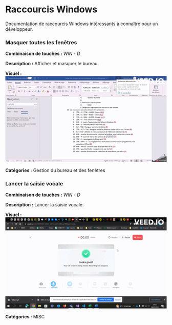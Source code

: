 # Raccourcis Windows

<!-- TODO compléter le paragraphe introductif -->
Documentation de raccourcis Windows intéressants à connaître pour un développeur.


### Masquer toutes les fenêtres

**Combinaison de touches :** *WIN* - *D*

**Description :** Afficher et masquer le bureau.

**Visuel :** ![WIN - D](gifs/WIN_D.gif)

**Catégories :** Gestion du bureau et des fenêtres

### Lancer la saisie vocale

**Combinaison de touches :** *WIN* - *D*

**Description :** Lancer la saisie vocale.

**Visuel :** ![WIN - D](gifs/WIN_H.gif)

**Catégories :** MISC